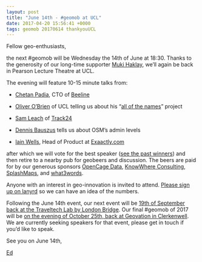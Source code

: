 ```yaml
--- 
layout: post
title: "June 14th - #geomob at UCL"
date: 2017-04-20 15:56:41 +0000
tags: geomob 20170614 thankyouUCL
---
```

Fellow geo-enthusiasts, 

the next #geomob will be Wednesday the 14th of June at 18:30\. Thanks to the generosity of our long-time supporter [Muki Haklay](https://twitter.com/mhaklay), we’ll again be back in Pearson Lecture Theatre at UCL.

The evening will feature 10-15 minute talks from:

*   [Chetan Padia](https://twitter.com/chetbox), CTO of [Beeline](https://beeline.co/)  

*   [Oliver O’Brien](https://twitter.com/oobr) of UCL telling us about his “[all of the names](http://named.publicprofiler.org/)” project
*   [Sam Leach](https://twitter.com/SamuelLeach) of [Track24](https://www.track24.com/) 
*   [Dennis Bauszus](https://twitter.com/goldrydigital) tells us about OSM’s admin levels
*   [Iain Wells](https://www.linkedin.com/in/iain-wells-6b4b8045/), Head of Product at [Exaactly.com](https://exaactly.com/) 

after which we will vote for the best speaker ([see the past winners](http://geomobldn.org/past-speakers)) and then retire to a nearby pub for geobeers and discussion. The beers are paid for by our generous sponsors [OpenCage Data](https://geocoder.opencagedata.com/), [KnowWhere Consulting](http://knowwhereconsulting.co.uk/), [SplashMaps](http://www.splash-maps.com/), and [what3words](https://what3words.com/).

Anyone with an interest in geo-innovation is invited to attend. [Please sign up on lanyrd](http://lanyrd.com/2017/geomob-june/) so we can have an idea of the numbers. 

Following the June 14th event, our next event will be [19th of September back at the Traveltech Lab by London Bridge](http://lanyrd.com/2017/geomob-september/). Our final #geomob of 2017 will be [on the evening of October 25th, back at Geovation in Clerkenwell](https://geomob-october-2017.confetti.events/). We are currently seeking speakers for that event, please get in touch if you’d like to speak.

See you on June 14th,

[Ed](https://twitter.com/freyfogle)